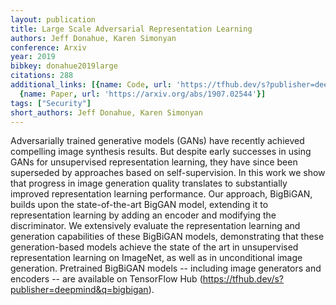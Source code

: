 ```yaml
---
layout: publication
title: Large Scale Adversarial Representation Learning
authors: Jeff Donahue, Karen Simonyan
conference: Arxiv
year: 2019
bibkey: donahue2019large
citations: 288
additional_links: [{name: Code, url: 'https://tfhub.dev/s?publisher=deepmind&q=bigbigan)'},
  {name: Paper, url: 'https://arxiv.org/abs/1907.02544'}]
tags: ["Security"]
short_authors: Jeff Donahue, Karen Simonyan
---
```

Adversarially trained generative models (GANs) have recently achieved
compelling image synthesis results. But despite early successes in using GANs
for unsupervised representation learning, they have since been superseded by
approaches based on self-supervision. In this work we show that progress in
image generation quality translates to substantially improved representation
learning performance. Our approach, BigBiGAN, builds upon the state-of-the-art
BigGAN model, extending it to representation learning by adding an encoder and
modifying the discriminator. We extensively evaluate the representation
learning and generation capabilities of these BigBiGAN models, demonstrating
that these generation-based models achieve the state of the art in unsupervised
representation learning on ImageNet, as well as in unconditional image
generation. Pretrained BigBiGAN models -- including image generators and
encoders -- are available on TensorFlow Hub
(https://tfhub.dev/s?publisher=deepmind&q=bigbigan).